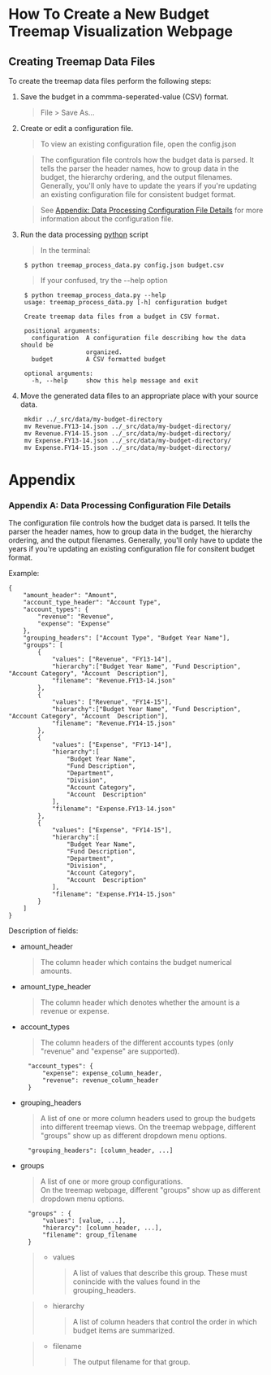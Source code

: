 How To Create a New Budget Treemap Visualization Webpage
========================================================

<a name="createdata"></a>
Creating Treemap Data Files
------------------------------

To create the treemap data files perform the following steps:

1. Save the budget in a commma-seperated-value (CSV) format.
	> File > Save As...
2. Create or edit a configuration file.
	> To view an existing configuration file, open the config.json

	> The configuration file controls how the budget data is parsed. It tells the parser the header names, how to group data in the budget, the hierarchy ordering, and the output filenames. Generally, you'll only have to update the years if you're updating an existing configuration file for consistent budget format.

	> See [Appendix: Data Processing Configuration File Details](#dataconfigappendix) for more information about the configuration file.

3. Run the data processing [python](https://www.python.org/) script
	> In the terminal:

		$ python treemap_process_data.py config.json budget.csv

	> If your confused, try the --help option

		$ python treemap_process_data.py --help
		usage: treemap_process_data.py [-h] configuration budget

		Create treemap data files from a budget in CSV format.

		positional arguments:
		  configuration  A configuration file describing how the data should be
						 organized.
		  budget         A CSV formatted budget

		optional arguments:
		  -h, --help     show this help message and exit
4. Move the generated data files to an appropriate place with your source data.

		mkdir ../_src/data/my-budget-directory
		mv Revenue.FY13-14.json ../_src/data/my-budget-directory/
		mv Revenue.FY14-15.json ../_src/data/my-budget-directory/
		mv Expense.FY13-14.json ../_src/data/my-budget-directory/
		mv Expense.FY14-15.json ../_src/data/my-budget-directory/


Appendix
=============


<a name="dataconfigappendix"></a>
### Appendix A: Data Processing Configuration File Details
The configuration file controls how the budget data is parsed. It tells the
parser the header names, how to group data in the budget, the hierarchy
ordering, and the output filenames. Generally, you'll only have to update the
years if you're updating an existing configuration file for consitent budget format.

Example:

	{
		"amount_header": "Amount",
		"account_type_header": "Account Type",
		"account_types": {
			"revenue": "Revenue",
			"expense": "Expense"
		},
		"grouping_headers": ["Account Type", "Budget Year Name"],
		"groups": [
			{
				"values": ["Revenue", "FY13-14"],
				"hierarchy":["Budget Year Name", "Fund Description", "Account Category", "Account  Description"],
				"filename": "Revenue.FY13-14.json"
			},
			{
				"values": ["Revenue", "FY14-15"],
				"hierarchy":["Budget Year Name", "Fund Description", "Account Category", "Account  Description"],
				"filename": "Revenue.FY14-15.json"
			},
			{
				"values": ["Expense", "FY13-14"],
				"hierarchy":[
					"Budget Year Name",
					"Fund Description",
					"Department",
					"Division",
					"Account Category",
					"Account  Description"
				],
				"filename": "Expense.FY13-14.json"
			},
			{
				"values": ["Expense", "FY14-15"],
				"hierarchy":[
					"Budget Year Name",
					"Fund Description",
					"Department",
					"Division",
					"Account Category",
					"Account  Description"
				],
				"filename": "Expense.FY14-15.json"
			}
		]
	}

Description of fields:

* amount\_header
	> The column header which contains the budget numerical amounts.
* amount\_type\_header
	> The column header which denotes whether the amount is a revenue or expense.
* account\_types
	> The column headers of the different accounts types (only "revenue" and "expense" are supported).

		"account_types": {
			"expense": expense_column_header,
			"revenue": revenue_column_header
		}
* grouping\_headers
	> A list of one or more column headers used to group the budgets into different treemap views.
	> On the treemap webpage, different "groups" show up as different dropdown menu options.

		"grouping_headers": [column_header, ...]

* groups
	> A list of one or more group configurations.  
	> On the treemap webpage, different "groups" show up as different dropdown menu options.

		"groups" : {
			"values": [value, ...],
			"hierarcy": [column_header, ...],
			"filename": group_filename
		}

	> * values
	>	> A list of values that describe this group.  These must conincide with the values found in the grouping\_headers.

	> * hierarchy
	> 	> A list of column headers that control the order in which budget items are summarized.

	> * filename
	>	> The output filename for that group.
